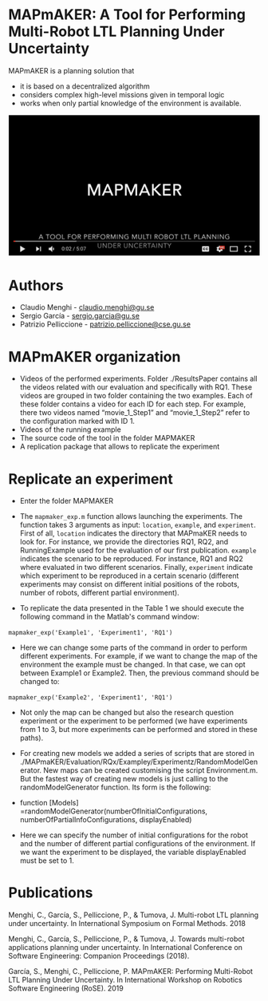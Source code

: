 
# MAPmAKER: A Tool for Performing Multi-Robot LTL Planning Under Uncertainty
MAPmAKER is a planning solution that 
- it is based on a decentralized algorithm  
- considers complex high-level missions given in temporal logic
- works when only partial knowledge of the environment is available. 



[![IMAGE ALT TEXT HERE](Image/videoimage.png)](https://www.youtube.com/watch?v=TJzC_u2yfzQ&feature=youtu.be)

# Authors
- Claudio Menghi - claudio.menghi@gu.se
- Sergio García - sergio.garcia@gu.se
- Patrizio Pelliccione - patrizio.pelliccione@cse.gu.se

# MAPmAKER organization

- Videos of the performed experiments. Folder ./ResultsPaper contains all the videos related with our evaluation and specifically with RQ1. 
These videos are grouped in two folder containing the two examples.
Each of these folder contains a video for each ID for each step. For example, there two videos named “movie_1_Step1” and “movie_1_Step2” refer to the configuration marked with ID 1.
- Videos of the running example
- The source code of the tool in the folder MAPMAKER
- A replication package that allows to replicate the experiment

# Replicate an experiment
- Enter the folder MAPMAKER

- The `mapmaker_exp.m`  function allows launching the experiments. The function takes 3 arguments as input: `location`, `example`, and `experiment`. First of all, `location` indicates the directory that MAPmaKER needs to look for. For instance, we provide the directories RQ1, RQ2, and RunningExample used for the evaluation of our first publication.  `example` indicates the scenario to be reproduced. For instance, RQ1 and RQ2 where evaluated in two different scenarios. Finally, `experiment` indicate which experiment to be reproduced in a certain scenario (different experiments may consist on different initial positions of the robots, number of robots, different partial environment).

- To replicate the data presented in the Table 1 we should execute the following command in the Matlab's command window:

`mapmaker_exp('Example1', 'Experiment1', 'RQ1')`

- Here we can change some parts of the command in order to perform different experiments. For example, if we want to change the map of the environment the example must be changed. In that case, we can opt between Example1 or Example2. Then, the previous command should be changed to:

`mapmaker_exp('Example2', 'Experiment1', 'RQ1')`

- Not only the map can be changed but also the research question experiment or the experiment to be performed (we have experiments from 1 to 3, but more experiments can be performed and stored in these paths). 

- For creating new models we added a series of scripts that are stored in ./MAPmaKER/Evaluation/RQx/Exampley/Experimentz/RandomModelGenerator. New maps can be created customising the script Environment.m. But the fastest way of creating new models is just calling to the randomModelGenerator function. Its form is the following:

- function [Models] =randomModelGenerator(numberOfInitialConfigurations, numberOfPartialInfoConfigurations, displayEnabled)

- Here we can specify the number of initial configurations for the robot and the number of different partial configurations of the environment. If we want the experiment to be displayed, the variable displayEnabled must be set to 1.

# Publications

Menghi, C., García, S., Pelliccione, P., & Tumova, J. Multi-robot LTL planning under uncertainty. In International Symposium on Formal Methods. 2018

Menghi, C., García, S., Pelliccione, P., & Tumova, J. Towards multi-robot applications planning under uncertainty. In International Conference on Software Engineering: Companion Proceedings (2018).

García, S., Menghi, C., Pelliccione, P. MAPmAKER: Performing Multi-Robot LTL Planning Under Uncertainty. In International Workshop on Robotics Software Engineering (RoSE). 2019


